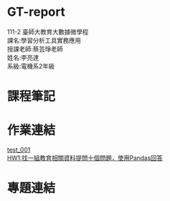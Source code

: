 # GT-report
111-2 臺師大教育大數據微學程<br />
課名:學習分析工具實務應用<br />
授課老師:蔡芸琤老師<br />
姓名:李亮達<br />
系級:電機系2年級<br />
# 課程筆記
# 作業連結
[test_001](https://github.com/41075044H/GT-report/blob/main/test_001.md)<br />
[HW1:找一組教育相關資料提問十個問題，使用Pandas回答]()<br />
# 專題連結
